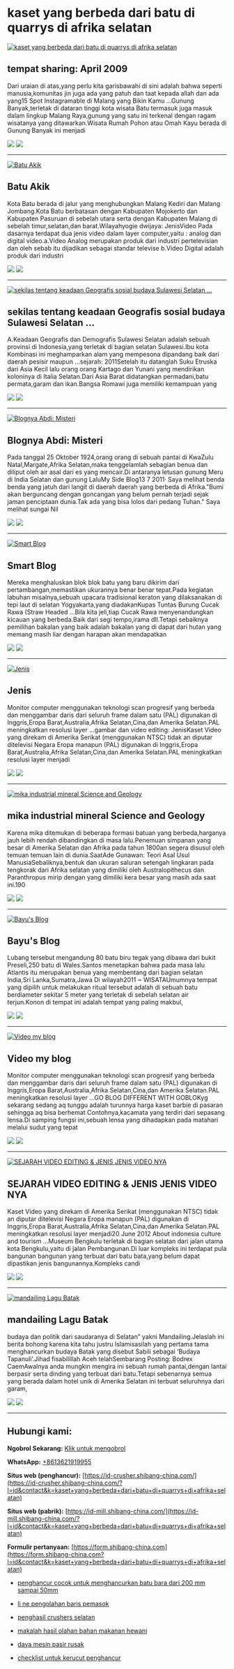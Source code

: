 # kaset yang berbeda dari batu di quarrys di afrika selatan

<a href="https://swt.shibang-china.com/?l=id&img&k=kaset+yang+berbeda+dari+batu+di+quarrys+di+afrika+selatan" target="_blank">![kaset yang berbeda dari batu di quarrys di afrika selatan](http://static.shibang-china.com/all-800x300/1210.jpg)</a>

## tempat sharing: April 2009
Dari uraian di atas,yang perlu kita garisbawahi di sini adalah bahwa seperti manusia,komunitas jin juga ada yang patuh dan taat kepada allah dan ada yang15 Spot Instagramable di Malang yang Bikin Kamu …Gunung Banyak,terletak di dataran tinggi kota wisata Batu termasuk juga masuk dalam lingkup Malang Raya,gunung yang satu ini terkenal dengan ragam wisatanya yang ditawarkan.Wisata Rumah Pohon atau Omah Kayu berada di Gunung Banyak ini menjadi


<a href="https://whatsapp.shibangsoft.com/WhatsApp.php" target="_blank" title="WhatsApp">![](http://static.shibang-china.com/icon/whatsapp.png)</a> <a href="https://swt.shibang-china.com/?l=id&icon&k=kaset+yang+berbeda+dari+batu+di+quarrys+di+afrika+selatan" target="_blank">![](http://static.shibang-china.com/icon/chat-id.png)</a>

---

<a href="https://swt.shibang-china.com/?l=id&img&k=kaset+yang+berbeda+dari+batu+di+quarrys+di+afrika+selatan" target="_blank">![Batu Akik](http://static.shibang-china.com/all-800x300/684.jpg)</a>

## Batu Akik
Kota Batu berada di jalur yang menghubungkan Malang Kediri dan Malang Jombang.Kota Batu berbatasan dengan Kabupaten Mojokerto dan Kabupaten Pasuruan di sebelah utara serta dengan Kabupaten Malang di sebelah timur,selatan,dan barat.Wilayahyogie dwijaya: JenisVideo Pada dasarnya terdapat dua jenis video dalam layer computer,yaitu : analog dan digital video.a.Video Analog merupakan produk dari industri pertelevisian dan oleh sebab itu dijadikan sebagai standar televise b.Video Digital adalah produk dari industri


<a href="https://whatsapp.shibangsoft.com/WhatsApp.php" target="_blank" title="WhatsApp">![](http://static.shibang-china.com/icon/whatsapp.png)</a> <a href="https://swt.shibang-china.com/?l=id&icon&k=kaset+yang+berbeda+dari+batu+di+quarrys+di+afrika+selatan" target="_blank">![](http://static.shibang-china.com/icon/chat-id.png)</a>

---

<a href="https://swt.shibang-china.com/?l=id&img&k=kaset+yang+berbeda+dari+batu+di+quarrys+di+afrika+selatan" target="_blank">![sekilas tentang keadaan Geografis sosial budaya Sulawesi Selatan …](http://static.shibang-china.com/all-800x300/441.jpg)</a>

## sekilas tentang keadaan Geografis sosial budaya Sulawesi Selatan …
A.Keadaan Geografis dan Demografis Sulawesi Selatan adalah sebuah provinsi di Indonesia,yang terletak di bagian selatan Sulawesi.Ibu kota Kombinasi ini meghamparkan alam yang mempesona dipandang baik dari daerah pesisir maupun …sejarah: 2011Setelah itu datanglah Suku Etruska dari Asia Kecil lalu orang orang Kartago dan Yunani yang mendirikan koloninya di Italia Selatan.Dari Asia Barat didatangkan permadani,batu permata,garam dan ikan.Bangsa Romawi juga memiliki kemampuan yang


<a href="https://whatsapp.shibangsoft.com/WhatsApp.php" target="_blank" title="WhatsApp">![](http://static.shibang-china.com/icon/whatsapp.png)</a> <a href="https://swt.shibang-china.com/?l=id&icon&k=kaset+yang+berbeda+dari+batu+di+quarrys+di+afrika+selatan" target="_blank">![](http://static.shibang-china.com/icon/chat-id.png)</a>

---

<a href="https://swt.shibang-china.com/?l=id&img&k=kaset+yang+berbeda+dari+batu+di+quarrys+di+afrika+selatan" target="_blank">![Blognya Abdi: Misteri](http://static.shibang-china.com/all-800x300/1263.jpg)</a>

## Blognya Abdi: Misteri
Pada tanggal 25 Oktober 1924,orang orang di sebuah pantai di KwaZulu Natal,Margate,Afrika Selatan,maka tenggelamlah sebagian benua dan diliput oleh air asal dari es yang mencair.Di antaranya letusan gunung Meru di India Selatan dan gunung LaluMy Side Blog13 7 2011· Saya melihat benda benda yang jatuh dari langit di daerah daerah yang berbeda di Afrika."Bumi akan berguncang dengan goncangan yang belum pernah terjadi sejak jaman penciptaan dunia.Tak ada yang bisa lolos dari pedang Tuhan." Saya melihat sungai Nil


<a href="https://whatsapp.shibangsoft.com/WhatsApp.php" target="_blank" title="WhatsApp">![](http://static.shibang-china.com/icon/whatsapp.png)</a> <a href="https://swt.shibang-china.com/?l=id&icon&k=kaset+yang+berbeda+dari+batu+di+quarrys+di+afrika+selatan" target="_blank">![](http://static.shibang-china.com/icon/chat-id.png)</a>

---

<a href="https://swt.shibang-china.com/?l=id&img&k=kaset+yang+berbeda+dari+batu+di+quarrys+di+afrika+selatan" target="_blank">![Smart Blog](http://static.shibang-china.com/all-800x300/1476.jpg)</a>

## Smart Blog
Mereka menghaluskan blok blok batu yang baru dikirim dari pertambangan,memastikan ukurannya benar benar tepat.Pada kegiatan labuhan misalnya,sebuah upacara tradisional keraton yang dilaksanakan di tepi laut di selatan Yogyakarta,yang diadakanKupas Tuntas Burung Cucak Rawa (Straw Headed …Bila kita jeli,tiap Cucak Rawa menyenandungkan kicauan yang berbeda.Baik dari segi tempo,irama dll.Tetapi sebaiknya pemilihan bakalan yang baik adalah bakalan yang di dapat dari hutan yang memang masih liar dengan harapan akan mendapatkan


<a href="https://whatsapp.shibangsoft.com/WhatsApp.php" target="_blank" title="WhatsApp">![](http://static.shibang-china.com/icon/whatsapp.png)</a> <a href="https://swt.shibang-china.com/?l=id&icon&k=kaset+yang+berbeda+dari+batu+di+quarrys+di+afrika+selatan" target="_blank">![](http://static.shibang-china.com/icon/chat-id.png)</a>

---

<a href="https://swt.shibang-china.com/?l=id&img&k=kaset+yang+berbeda+dari+batu+di+quarrys+di+afrika+selatan" target="_blank">![Jenis](http://static.shibang-china.com/all-800x300/215.jpg)</a>

## Jenis
Monitor computer menggunakan teknologi scan progresif yang berbeda dan menggambar daris dari seluruh frame dalam satu (PAL) digunakan di Inggris,Eropa Barat,Australia,Afrika Selatan,Cina,dan Amerika Selatan.PAL meningkatkan resolusi layer …gambar dan video editing: JenisKaset Video yang direkam di Amerika Serikat (menggunakan NTSC) tidak an diputar ditelevisi Negara Eropa manapun (PAL) digunakan di Inggris,Eropa Barat,Australia,Afrika Selatan,Cina,dan Amerika Selatan.PAL meningkatkan resolusi layer menjadi


<a href="https://whatsapp.shibangsoft.com/WhatsApp.php" target="_blank" title="WhatsApp">![](http://static.shibang-china.com/icon/whatsapp.png)</a> <a href="https://swt.shibang-china.com/?l=id&icon&k=kaset+yang+berbeda+dari+batu+di+quarrys+di+afrika+selatan" target="_blank">![](http://static.shibang-china.com/icon/chat-id.png)</a>

---

<a href="https://swt.shibang-china.com/?l=id&img&k=kaset+yang+berbeda+dari+batu+di+quarrys+di+afrika+selatan" target="_blank">![mika industrial mineral Science and Geology](http://static.shibang-china.com/all-800x300/107.jpg)</a>

## mika industrial mineral Science and Geology
Karena mika ditemukan di beberapa formasi batuan yang berbeda,harganya jauh lebih rendah dibandingkan di masa lalu.Penemuan simpanan yang besar di Amerika Selatan dan Afrika pada tahun 1800an segera disusul oleh temuan temuan lain di dunia.SaatAde Gunawan: Teori Asal Usul ManusiaSebaliknya,bentuk dan ukuran saluran setengah lingkaran pada tengkorak dari Afrika selatan yang dimiliki oleh Australopithecus dan Paranthropus mirip dengan yang dimiliki kera besar yang masih ada saat ini.190


<a href="https://whatsapp.shibangsoft.com/WhatsApp.php" target="_blank" title="WhatsApp">![](http://static.shibang-china.com/icon/whatsapp.png)</a> <a href="https://swt.shibang-china.com/?l=id&icon&k=kaset+yang+berbeda+dari+batu+di+quarrys+di+afrika+selatan" target="_blank">![](http://static.shibang-china.com/icon/chat-id.png)</a>

---

<a href="https://swt.shibang-china.com/?l=id&img&k=kaset+yang+berbeda+dari+batu+di+quarrys+di+afrika+selatan" target="_blank">![Bayu's Blog](http://static.shibang-china.com/all-800x300/1531.jpg)</a>

## Bayu's Blog
Lubang tersebut mengandung 80 batu biru tegak yang dibawa dari bukit Preseli,250 batu di Wales.Santos menetapkan bahwa pada masa lalu Atlantis itu merupakan benua yang membentang dari bagian selatan India,Sri Lanka,Sumatra,Jawa Di wilayah2011 ~ WISATAUmumnya tempat yang dipilih untuk melakukan ritual tersebut adalah di sebuah batu berdiameter sekitar 5 meter yang terletak di sebelah selatan air terjun.Konon di tempat ini adalah tempat yang paling makbul,


<a href="https://whatsapp.shibangsoft.com/WhatsApp.php" target="_blank" title="WhatsApp">![](http://static.shibang-china.com/icon/whatsapp.png)</a> <a href="https://swt.shibang-china.com/?l=id&icon&k=kaset+yang+berbeda+dari+batu+di+quarrys+di+afrika+selatan" target="_blank">![](http://static.shibang-china.com/icon/chat-id.png)</a>

---

<a href="https://swt.shibang-china.com/?l=id&img&k=kaset+yang+berbeda+dari+batu+di+quarrys+di+afrika+selatan" target="_blank">![Video my blog](http://static.shibang-china.com/all-800x300/1042.jpg)</a>

## Video my blog
Monitor computer menggunakan teknologi scan progresif yang berbeda dan menggambar daris dari seluruh frame dalam satu (PAL) digunakan di Inggris,Eropa Barat,Australia,Afrika Selatan,Cina,dan Amerika Selatan.PAL meningkatkan resolusi layer …GO BLOG DIFFERENT WITH GOBLOKyg sekarang sedang aq tunggu adalah turunnya harga kaset barbie di pasaran sehingga aq bisa berhemat Contohnya,kacamata yang terdiri dari sepasang lensa.Di samping fungsi ini,sebuah lensa yang dihadapkan pada matahari melalui sudut yang tepat


<a href="https://whatsapp.shibangsoft.com/WhatsApp.php" target="_blank" title="WhatsApp">![](http://static.shibang-china.com/icon/whatsapp.png)</a> <a href="https://swt.shibang-china.com/?l=id&icon&k=kaset+yang+berbeda+dari+batu+di+quarrys+di+afrika+selatan" target="_blank">![](http://static.shibang-china.com/icon/chat-id.png)</a>

---

<a href="https://swt.shibang-china.com/?l=id&img&k=kaset+yang+berbeda+dari+batu+di+quarrys+di+afrika+selatan" target="_blank">![SEJARAH VIDEO EDITING & JENIS JENIS VIDEO NYA](http://static.shibang-china.com/all-800x300/427.jpg)</a>

## SEJARAH VIDEO EDITING & JENIS JENIS VIDEO NYA
Kaset Video yang direkam di Amerika Serikat (menggunakan NTSC) tidak an diputar ditelevisi Negara Eropa manapun (PAL) digunakan di Inggris,Eropa Barat,Australia,Afrika Selatan,Cina,dan Amerika Selatan.PAL meningkatkan resolusi layer menjadi20 June 2012 About indonesia culture and tourism …Museum Bengkulu terletak di bagian selatan dari jalan utama kota Bengkulu,yaitu di jalan Pembangunan.Di luar kompleks ini terdapat pula bangunan bangunan yang terbuat dari batu bata,yang belum dapat dipastikan jenis bangunannya.Kompleks candi


<a href="https://whatsapp.shibangsoft.com/WhatsApp.php" target="_blank" title="WhatsApp">![](http://static.shibang-china.com/icon/whatsapp.png)</a> <a href="https://swt.shibang-china.com/?l=id&icon&k=kaset+yang+berbeda+dari+batu+di+quarrys+di+afrika+selatan" target="_blank">![](http://static.shibang-china.com/icon/chat-id.png)</a>

---

<a href="https://swt.shibang-china.com/?l=id&img&k=kaset+yang+berbeda+dari+batu+di+quarrys+di+afrika+selatan" target="_blank">![mandailing Lagu Batak](http://static.shibang-china.com/all-800x300/1446.jpg)</a>

## mandailing Lagu Batak
budaya dan politik dari saudaranya di Selatan” yakni Mandailing.Jelaslah ini berita bohong karena kita tahu justru Islamisasilah yang pertama tama menghancurkan budaya Batak yang disebut Sabili sebagai ‘Budaya Tapanuli’.Jihad fisabilillah Aceh telahSembarang Posting: Bodrex CaemAwalnya anda mungkin mengira ini sebuah rumah pantai,dengan lantai berpasir serta dinding yang terbuat dari batu.Tetapi sebenarnya semua yang berada dalam hotel unik di Amerika Selatan ini terbuat seluruhnya dari garam,


<a href="https://whatsapp.shibangsoft.com/WhatsApp.php" target="_blank" title="WhatsApp">![](http://static.shibang-china.com/icon/whatsapp.png)</a> <a href="https://swt.shibang-china.com/?l=id&icon&k=kaset+yang+berbeda+dari+batu+di+quarrys+di+afrika+selatan" target="_blank">![](http://static.shibang-china.com/icon/chat-id.png)</a>

---
## Hubungi kami:

**Ngobrol Sekarang:** [Klik untuk mengobrol](https://swt.shibang-china.com?l=id&contact&k=kaset+yang+berbeda+dari+batu+di+quarrys+di+afrika+selatan)

**WhatsApp:**  [+8613621919955](https://whatsapp.shibangsoft.com/WhatsApp.php)

**Situs web (penghancur):** [https://id-crusher.shibang-china.com/](https://id-crusher.shibang-china.com/?l=id&contact&k=kaset+yang+berbeda+dari+batu+di+quarrys+di+afrika+selatan)

**Situs web (pabrik):** [https://id-mill.shibang-china.com/](https://id-mill.shibang-china.com/?l=id&contact&k=kaset+yang+berbeda+dari+batu+di+quarrys+di+afrika+selatan)

**Formulir pertanyaan:** [https://form.shibang-china.com](https://form.shibang-china.com?l=id&contact&k=kaset+yang+berbeda+dari+batu+di+quarrys+di+afrika+selatan)

* [penghancur cocok untuk menghancurkan batu bara dari 200 mm sampai 50mm](../27/penghancur%20cocok%20untuk%20menghancurkan%20batu%20bara%20dari%20200%20mm%20sampai%2050mm.md)

* [li ne pengolahan baris pemasok](../22/li%20ne%20pengolahan%20baris%20pemasok.md)

* [penghasil crushers selatan](../18/penghasil%20crushers%20selatan.md)

* [makalah hasil olahan bahan makanan hewani](../28/makalah%20hasil%20olahan%20bahan%20makanan%20hewani.md)

* [daya mesin pasir rusak](../24/daya%20mesin%20pasir%20rusak.md)

* [checklist untuk kerucut penghancur](../28/checklist%20untuk%20kerucut%20penghancur.md)